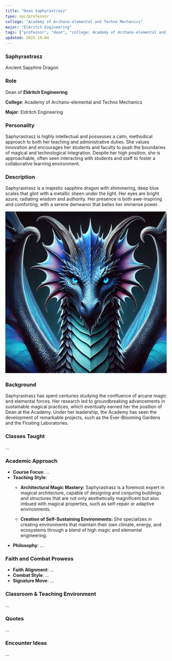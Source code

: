 ```yaml
---
title: "Dean Saphyrastrasz"
type: npc/professor
college: "Academy of Archano-elemental and Techno Mechanics"
major: "Eldritch Engineering"
tags: ["professor", "dean", "college: Academy of Archano-elemental and Techno Mechanics", "major: Eldritch Engineering","variant:sapphire"]
updated: 2025-10-04
---
```


### Saphyrastrasz

Ancient Sapphire Dragon

### Role

Dean of **Eldritch Engineering**

**College**: Academy of Archano-elemental and Techno Mechanics

**Major**: Eldritch Engineering

### Personality

Saphyrastrasz is highly intellectual and possesses a calm, methodical approach to both her teaching and administrative duties. She values innovation and encourages her students and faculty to push the boundaries of magical and technological integration. Despite her high position, she is approachable, often seen interacting with students and staff to foster a collaborative learning environment.

### Description

Saphyrastrasz is a majestic sapphire dragon with shimmering, deep blue scales that glint with a metallic sheen under the light. Her eyes are bright azure, radiating wisdom and authority. Her presence is both awe-inspiring and comforting, with a serene demeanor that belies her immense power.

![3D5D11F6-4F4D-40B6-B227-C210718F8D09](/assets/images/3D5D11F6-4F4D-40B6-B227-C210718F8D09.webp)

### Background

Saphyrastrasz has spent centuries studying the confluence of arcane magic and elemental forces. Her research led to groundbreaking advancements in sustainable magical practices, which eventually earned her the position of Dean at the Academy. Under her leadership, the Academy has seen the development of remarkable projects, such as the Ever-Blooming Gardens and the Floating Laboratories.

### Classes Taught

...

### Academic Approach

- **Course Focus**: ...
- **Teaching Style**:
  - **Architectural Magic Mastery:** Saphyrastrasz is a foremost expert in magical architecture, capable of designing and conjuring buildings and structures that are not only aesthetically magnificent but also imbued with magical properties, such as self-repair or adaptive environments.

  - **Creation of Self-Sustaining Environments:** She specializes in creating environments that maintain their own climate, energy, and ecosystems through a blend of high magic and elemental engineering.
- **Philosophy**: ...

### Faith and Combat Prowess

- **Faith Alignment**: ...
- **Combat Style**: ...
- **Signature Move**: ...

### Classroom & Teaching Environment

...

### Quotes

...

### Encounter Ideas

...
